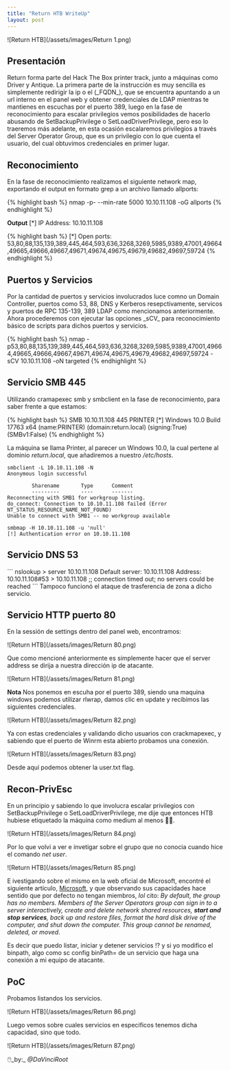 ```yaml
---
title: "Return HTB WriteUp"
layout: post
---
```

![Return HTB](/assets/images/Return 1.png)


<h2>Presentación</h2>
Return forma parte del Hack The Box printer track, junto a máquinas como Driver y Antique. La primera parte de la instrucción es muy sencilla es simplemente redirigir la ip o el (_FQDN_), que se encuentra apuntando a un url interno en el panel web y obtener credenciales de LDAP mientras te mantienes en escuchas por el puerto 389, luego en la fase de reconocimiento para  escalar privilegios vemos posibilidades de hacerlo abusando de SetBackupPrivilege o SetLoadDriverPrivilege, pero eso lo traeremos más adelante, en esta ocasión escalaremos privilegios a través del Server Operator Group, que es un privilegio con lo que cuenta el usuario, del cual obtuvimos credenciales en primer lugar.

<h2>Reconocimiento</h2>

En la fase de reconocimiento realizamos el siguiente network map, exportando el output en formato grep a un archivo llamado allports:
  
{% highlight bash %}
nmap -p- --min-rate 5000 10.10.11.108 -oG allports
{% endhighlight %}

**Output** 
[*] IP Address: 10.10.11.108

{% highlight bash %}
[*] Open ports: 53,80,88,135,139,389,445,464,593,636,3268,3269,5985,9389,47001,49664,49665,49666,49667,49671,49674,49675,49679,49682,49697,59724
{% endhighlight %}

<h2>Puertos y Servicios</h2>
Por la cantidad de puertos y servicios involucrados luce comno un Domain Controller, puertos como 53, 88, DNS y Kerberos resepctivamente, servicos y puertos de RPC 135-139, 389 LDAP como mencionamos anteriormente. Ahora procederemos con ejecutar las opciones _sCV_ para reconocimiento básico de scripts para dichos puertos y servicios. 

{% highlight bash %}
nmap -p53,80,88,135,139,389,445,464,593,636,3268,3269,5985,9389,47001,49664,49665,49666,49667,49671,49674,49675,49679,49682,49697,59724 -sCV 10.10.11.108 -oN targeted
{% endhighlight %}

<h2> Servicio SMB 445 </h2>
Utilizando cramapexec smb y smbclient en la fase de reconocimiento, para saber frente a que estamos:

{% highlight bash %}
SMB    10.10.11.108    445    PRINTER    [*] Windows 10.0 Build 17763 x64 (name:PRINTER) (domain:return.local) (signing:True) (SMBv1:False)
{% endhighlight %}

La máquina se llama Printer, al parecer un Windows 10.0, la cual pertene al dominio _return.local_, que añadiremos a nuestro _/etc/hosts_.

```
smbclient -L 10.10.11.108 -N                                        
Anonymous login successful

        Sharename       Type      Comment
        ---------       ----      -------
Reconnecting with SMB1 for workgroup listing.
do_connect: Connection to 10.10.11.108 failed (Error NT_STATUS_RESOURCE_NAME_NOT_FOUND)
Unable to connect with SMB1 -- no workgroup available
```
```
smbmap -H 10.10.11.108 -u 'null'
[!] Authentication error on 10.10.11.108
```
<h2> Servicio DNS 53 </h2>
```
nslookup 
> server 10.10.11.108
Default server: 10.10.11.108
Address: 10.10.11.108#53
> 10.10.11.108
;; connection timed out; no servers could be reached
```
Tampoco funcionó el ataque de trasferencia de zona a dicho servicio.

<h2>Servicio HTTP puerto 80</h2>

En la sessión de settings dentro del panel web, encontramos:

![Return HTB](/assets/images/Return 80.png)

Que como mencioné anteriormente es simplemente hacer que el server address se dirija a nuestra dirección ip de atacante.

![Return HTB](/assets/images/Return 81.png)

**Nota** Nos ponemos en escuha por el puerto 389, siendo una maquina windows podemos utilizar rlwrap, damos clic en update y recibimos las siguientes credenciales.

![Return HTB](/assets/images/Return 82.png)

Ya con estas credenciales y validando dicho usuarios con crackmapexec, y sabiendo que el puerto de Winrm esta abierto probamos una conexión.

![Return HTB](/assets/images/Return 83.png)

Desde aquí podemos obtener la user.txt flag. 

<h2>Recon-PrivEsc </h2>

En un principio y sabiendo lo que involucra escalar privilegios con SetBackupPrivilege o SetLoadDriverPrivilege, me dije que entonces HTB hubiese etiquetado la máquina como medium al menos 💁‍♂️.

![Return HTB](/assets/images/Return 84.png)

Por lo que volvi a ver e invetigar sobre el grupo que no conocia cuando hice el comando _net user_.

![Return HTB](/assets/images/Return 85.png)

E ivestigando sobre el mismo en la web oficial de Microsoft, encontré el siguiente artículo, [Microsoft][Microsoft], y que observando sus capacidades hace sentido que por defecto no tengan miembros, _lol_ cito: _By default, the group has no members. Members of the Server Operators group can sign in to a server interactively, create and delete network shared resources, **start and stop services**, back up and restore files, format the hard disk drive of the computer, and shut down the computer. This group cannot be renamed, deleted, or moved_.

Es decir que puedo listar, iniciar y detener servicios !? y si yo modifico el binpath, algo como sc config <service name> binPath= <binary path> de un servicio que haga una conexión a mi equipo de atacante.
  
<h2> PoC </h2>
Probamos listandos los servicios.
  
![Return HTB](/assets/images/Return 86.png)
  
Luego vemos sobre cuales servicios en especificos tenemos dicha capacidad, sino que todo.
  
![Return HTB](/assets/images/Return 87.png) 
  
 
🖱️_by:_ *@DaVinciRoot*

[Microsoft]: [https://docs.microsoft.com/en-us/openspecs/windows_protocols/ms-gppref/2c15cbf0](https://docs.microsoft.com/en-us/windows/security/identity-protection/access-control/active-directory-security-groups#bkmk-serveroperators)
